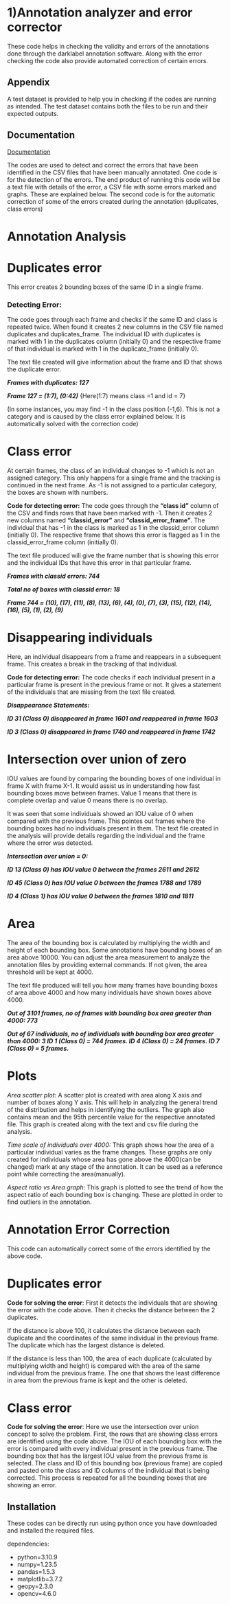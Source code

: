 
# 1)Annotation analyzer and error corrector

These code helps in checking the validity and errors of the annotations done through the darklabel annotation software. Along with the error checking the code also provide automated correction of certain errors.


## Appendix

A test dataset is provided to help you in checking if the codes are running as intended. The test dataset contains both the files to be run and their expected outputs.

## Documentation

[Documentation](https://linktodocumentation)

The codes are used to detect and correct the errors that have been identified in the CSV files that have been manually annotated. One code is for the detection of the errors. The end product of running this code will be a text file with details of the error, a CSV file with some errors marked and graphs. These are explained below. The second code is for the automatic correction of some of the errors created during the annotation (duplicates, class errors) 


# **Annotation Analysis**
# Duplicates error
This error creates 2 bounding boxes of the same ID in a single frame.

### Detecting Error:

The code goes through each frame and checks if the same ID and class is repeated twice. When found it creates 2 new columns in the CSV file named duplicates and duplicates_frame. The individual ID with duplicates is marked with 1 in the duplicates column (initially 0) and the respective frame of that individual is marked with 1 in the duplicate_frame (initially 0).

The text file created will give information about the frame and ID that shows the duplicate error.

***Frames with duplicates: 127***

***Frame 127 = (1:7), (0:42)*** {Here(1:7) means class =1 and id = 7}

(In some instances, you may find -1 in the class position (-1,6). This is not a category and is caused by the class error explained below. It is automatically solved with the correction code)


# Class error

At certain frames, the class of an individual changes to -1 which is not an assigned category. This only happens for a single frame and the tracking is continued in the next frame. As -1 is not assigned to a particular category, the boxes are shown with numbers.

**Code for detecting error:** The code goes through the **“class id”** column of the CSV and finds rows that have been marked with -1. Then it creates 2 new columns named **“classid_error”** and **“classid_error_frame”**. The individual that has -1 in the class is marked as 1 in the classid_error column (initially 0). The respective frame that shows this error is flagged as 1 in the classid_error_frame column (initially 0).

The text file produced will give the frame number that is showing this error and the individual IDs that have this error in that particular frame.

***Frames with classid errors: 744*** 

***Total no of boxes with classid error: 18***

***Frame 744 = (10), (17), (11), (8), (13), (6), (4), (0), (7), (3), (15), (12), (14), (16), (5), (1), (2), (9)***


# Disappearing individuals

Here, an individual disappears from a frame and reappears in a subsequent frame. This creates a break in the tracking of that individual.

**Code for detecting error:** The code checks if each individual present in a particular frame is present in the previous frame or not. It gives a statement of the individuals that are missing from the text file created.

***Disappearance Statements:*** 

***ID 31 (Class 0) disappeared in frame 1601 and reappeared in frame 1603***

***ID 3 (Class 0) disappeared in frame 1740 and reappeared in frame 1742***



# Intersection over union of zero

IOU values are found by comparing the bounding boxes of one individual in frame X with frame X-1. It would assist us in understanding how fast bounding boxes move between frames. Value 1 means that there is complete overlap and value 0 means there is no overlap.

It was seen that some individuals showed an IOU value of 0 when compared with the previous frame. This pointes out frames where the bounding boxes had no individuals present in them. The text file created in the analysis will provide details regarding the individual and the frame where the error was detected.

***Intersection over union = 0:*** 

***ID 13 (Class 0) has IOU value 0 between the frames 2611 and 2612*** 

***ID 45 (Class 0) has IOU value 0 between the frames 1788 and 1789*** 

***ID 4 (Class 1) has IOU value 0 between the frames 1810 and 1811***



# Area

The area of the bounding box is calculated by multiplying the width and height of each bounding box. Some annotations have bounding boxes of an area above 10000. You can adjust the area measurement to analyze the annotation files by providing external commands. If not given, the area threshold will be kept at 4000. 


The text file produced will tell you how many frames have bounding boxes of area above 4000 and how many individuals have shown boxes above 4000.

***Out of 3101 frames, no of frames with bounding box area greater than 4000: 773***                                          

***Out of 67 individuals, no of individuals with bounding box area greater than 4000: 3
ID 1 (Class 0) = 744 frames.
ID 4 (Class 0) = 24 frames.
ID 7 (Class 0) = 5 frames.***



# Plots

*Area scatter plot*: A scatter plot is created with area along X axis and number of boxes along Y axis. This will help in analyzing the general trend of the distribution and helps in identifying the outliers. The graph also contains mean and the 95th percentile value for the respective annotated file. This graph is created along with the text and csv file during the analysis.

*Time scale of individuals over 4000:* This graph shows how the area of a particular individual varies as the frame changes. These graphs are only created for individuals whose area has gone above the 4000(can be changed) mark at any stage of the annotation. It can be used as a reference point while correcting the area(manually). 

*Aspect ratio vs Area graph*: This graph is plotted to see the trend of how the aspect ratio of each bounding box is changing. These are plotted in order to find outliers in the annotation.


# **Annotation Error Correction**
This code can automatically correct some of the errors identified by the above code.
# Duplicates error
**Code for solving the error**: First it detects the individuals that are showing the error with the code above. Then it checks the distance between the 2 duplicates.

If the distance is above 100, it calculates the distance between each duplicate and the coordinates of the same individual in the previous frame. The duplicate which has the largest distance is deleted.

If the distance is less than 100, the area of each duplicate (calculated by multiplying width and height) is compared with the area of the same individual from the previous frame. The one that shows the least difference in area from the previous frame is kept and the other is deleted.

# Class error
**Code for solving the error**: Here we use the intersection over union concept to solve the problem. First, the rows that are showing class errors are identified using the code above. The IOU of each bounding box with the error is compared with every individual present in the previous frame. The bounding box that has the largest IOU value from the previous frame is selected. The class and ID of this bounding box (previous frame) are copied and pasted onto the class and ID columns of the individual that is being corrected. This process is repeated for all the bounding boxes that are showing an error.
## Installation

These codes can be directly run using python once you have downloaded and installed the required files.


dependencies:
  - python=3.10.9 
  - numpy=1.23.5
  - pandas=1.5.3
  - matplotlib=3.7.2
  - geopy=2.3.0 
  - opencv=4.6.0  
```
    
